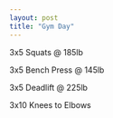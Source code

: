 ```yaml
---
layout: post
title: "Gym Day"
---
```


3x5 Squats @ 185lb

3x5 Bench Press @ 145lb

3x5 Deadlift @ 225lb

3x10 Knees to Elbows
